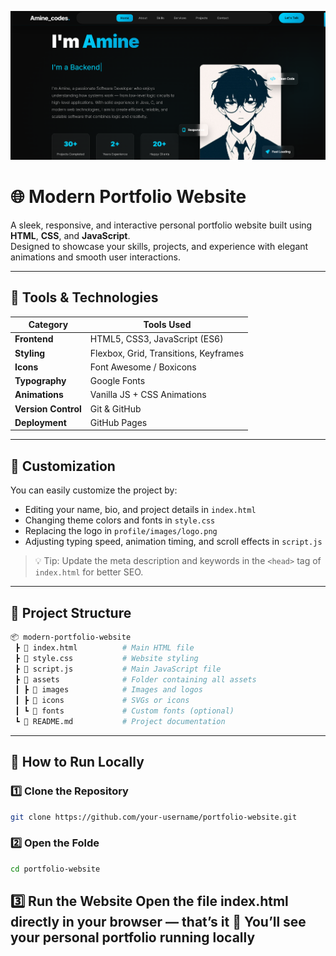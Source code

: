 ![Logo](protfile/images/pf.png)

# 🌐 Modern Portfolio Website

A sleek, responsive, and interactive personal portfolio website built using **HTML**, **CSS**, and **JavaScript**.  
Designed to showcase your skills, projects, and experience with elegant animations and smooth user interactions.

---

## 🧰 Tools & Technologies
| Category | Tools Used |
|-----------|-------------|
| **Frontend** | HTML5, CSS3, JavaScript (ES6) |
| **Styling** | Flexbox, Grid, Transitions, Keyframes |
| **Icons** | Font Awesome / Boxicons |
| **Typography** | Google Fonts |
| **Animations** | Vanilla JS + CSS Animations |
| **Version Control** | Git & GitHub |
| **Deployment** | GitHub Pages |

---

## 🧠 Customization
You can easily customize the project by:
- Editing your name, bio, and project details in `index.html`
- Changing theme colors and fonts in `style.css`
- Replacing the logo in `profile/images/logo.png`
- Adjusting typing speed, animation timing, and scroll effects in `script.js`

> 💡 Tip: Update the meta description and keywords in the `<head>` tag of `index.html` for better SEO.

---

## 📂 Project Structure

```bash
📦 modern-portfolio-website
 ┣ 📜 index.html          # Main HTML file
 ┣ 📜 style.css           # Website styling
 ┣ 📜 script.js           # Main JavaScript file
 ┣ 📂 assets              # Folder containing all assets
 ┃ ┣ 📂 images            # Images and logos
 ┃ ┣ 📂 icons             # SVGs or icons
 ┃ ┗ 📂 fonts             # Custom fonts (optional)
 ┗ 📜 README.md           # Project documentation
```
---


## 🚀 How to Run Locally

### 1️⃣ Clone the Repository
```bash
git clone https://github.com/your-username/portfolio-website.git
```
### 2️⃣ Open the Folde
```bash
cd portfolio-website
```
3️⃣ Run the Website
Open the file index.html directly in your browser — that’s it 🎉
You’ll see your personal portfolio running locally
---


